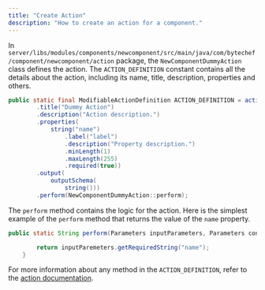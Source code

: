 ```yaml
---
title: "Create Action"
description: "How to create an action for a component."
---
```


In `server/libs/modules/components/newcomponent/src/main/java/com/bytechef/component/newcomponent/action` package, the
`NewComponentDummyAction` class defines the action. The `ACTION_DEFINITION` constant contains all the details about
the action, including its name, title, description, properties and others.

``` java
public static final ModifiableActionDefinition ACTION_DEFINITION = action("dummy")
        .title("Dummy Action")
        .description("Action description.")
        .properties(
            string("name")
                .label("label")
                .description("Property description.")
                .minLength(1)
                .maxLength(255)
                .required(true))
        .output(
            outputSchema(
                string()))
        .perform(NewComponentDummyAction::perform);
```

The `perform` method contains the logic for the action. Here is the simplest example of the `perform` method that returns the value of the `name` property.

``` java
public static String perform(Parameters inputParameters, Parameters connectionParameters, Context cntext) {

        return inputParemeters.getRequiredString("name");
    }
```

For more information about any method in the `ACTION_DEFINITION`, refer to the [action documentation](/developer-guide/component-specification/action).
